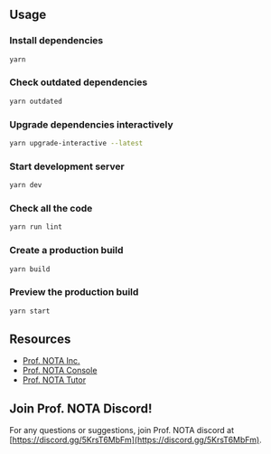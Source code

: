 ## Usage

### Install dependencies

```bash
yarn
```

### Check outdated dependencies

```bash
yarn outdated
```

### Upgrade dependencies interactively

```bash
yarn upgrade-interactive --latest
```

### Start development server

```bash
yarn dev
```

### Check all the code

```bash
yarn run lint
```

### Create a production build

```bash
yarn build
```

### Preview the production build

```bash
yarn start
```

## Resources

- [Prof. NOTA Inc.](https://nota.endhonesa.com/)
- [Prof. NOTA Console](https://prompt.endhonesa.com/)
- [Prof. NOTA Tutor](https://baca.endhonesa.com/)

## Join Prof. NOTA Discord!

For any questions or suggestions, join Prof. NOTA discord at [https://discord.gg/5KrsT6MbFm](https://discord.gg/5KrsT6MbFm).
